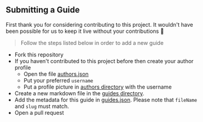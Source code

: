 ## Submitting a Guide

First thank you for considering contributing to this project. It wouldn't have been possible for us to keep it live without your contributions 🙏

> Follow the steps listed below in order to add a new guide

* Fork this repository
* If you haven't contributed to this project before then create your author profile
  * Open the file [authors.json](../content/authors.json)
  * Put your preferred `username`
  * Put a profile picture in [authors directory](../public/authors) with the username  
* Create a new markdown file in the [guides directory](../content/guides).
* Add the metadata for this guide in [guides.json](../content/guides.json). Please note that `fileName` and `slug` must match.
* Open a pull request 
